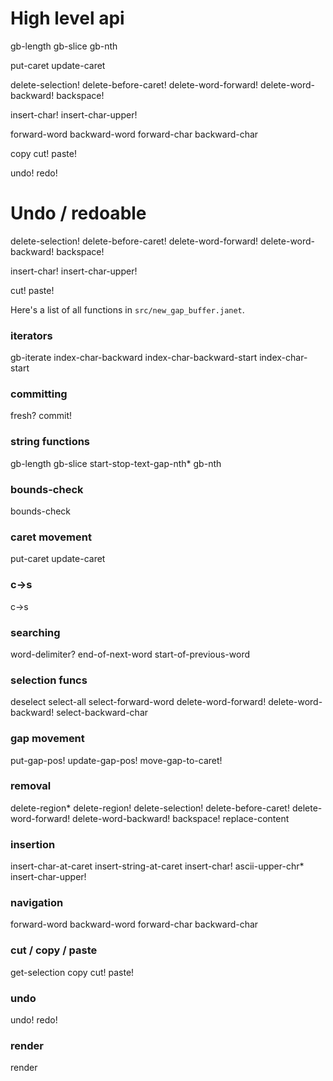 # High level api

gb-length
gb-slice
gb-nth

put-caret
update-caret

delete-selection!
delete-before-caret!
delete-word-forward!
delete-word-backward!
backspace!

insert-char!
insert-char-upper!

forward-word
backward-word
forward-char
backward-char

copy
cut!
paste!

undo!
redo!


# Undo / redoable

delete-selection!
delete-before-caret!
delete-word-forward!
delete-word-backward!
backspace!

insert-char!
insert-char-upper!

cut!
paste!





Here's a list of all functions in `src/new_gap_buffer.janet`.

### iterators

gb-iterate
index-char-backward
index-char-backward-start
index-char-start

### committing
fresh?
commit!

### string functions
gb-length
gb-slice
start-stop-text-gap-nth*
gb-nth

### bounds-check
bounds-check

### caret movement
put-caret
update-caret

### c->s
c->s

### searching
word-delimiter?
end-of-next-word
start-of-previous-word

### selection funcs
deselect
select-all
select-forward-word
delete-word-forward!
delete-word-backward!
select-backward-char

### gap movement
put-gap-pos!
update-gap-pos!
move-gap-to-caret!

### removal
delete-region*
delete-region!
delete-selection!
delete-before-caret!
delete-word-forward!
delete-word-backward!
backspace!
replace-content

### insertion
insert-char-at-caret
insert-string-at-caret
insert-char!
ascii-upper-chr*
insert-char-upper!

### navigation
forward-word
backward-word
forward-char
backward-char

### cut / copy / paste
get-selection
copy
cut!
paste!

### undo
undo!
redo!

### render
render
